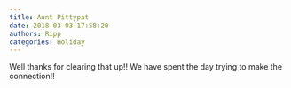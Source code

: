 ```yaml
---
title: Aunt Pittypat
date: 2018-03-03 17:58:20
authors: Ripp
categories: Holiday
---
```


 Well thanks for clearing that up!!  We have spent the day trying to make the connection!!